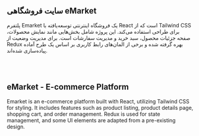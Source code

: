 ## سایت فروشگاهی eMarket
پلتفرم Emarket یک فروشگاه اینترنتی توسعه‌یافته با React است که از Tailwind CSS برای طراحی استفاده می‌کند. این پروژه شامل بخش‌هایی مانند نمایش محصولات، صفحه جزئیات محصول، سبد خرید و مدیریت سفارشات است. برای مدیریت وضعیت از Redux بهره گرفته شده و برخی از المان‌های رابط کاربری بر اساس یک طرح آماده پیاده‌سازی شده‌اند.

<br/><br/>
## eMarket - E-commerce Platform
Emarket is an e-commerce platform built with React, utilizing Tailwind CSS for styling. It includes features such as product listing, product details page, shopping cart, and order management. Redux is used for state management, and some UI elements are adapted from a pre-existing design.
